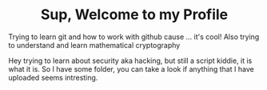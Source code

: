 <h1 align="center">Sup, Welcome to my Profile</h1>

Trying to learn git and how to work with github cause ... it's cool!
Also trying to understand and learn mathematical cryptography

Hey trying to learn about security aka hacking, but still a script kiddie, it is what it is.
So I have some folder, you can take a look if anything that I have uploaded seems intresting.
